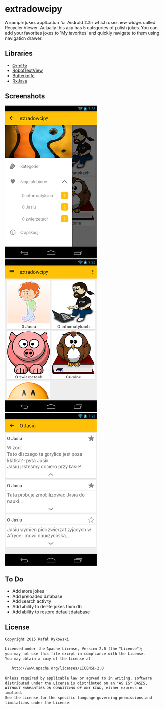 # extradowcipy
A sample jokes application for Android 2.3+ which uses new widget called Recycler Viewer. Actually this app has 5 categories of polish jokes. You can add your favorites jokes to 'My favorites' and quickly navigate to them using navigation drawer. 

Libraries
---------
- [Ormlite][1]
- [RobotTextView][2]
- [Butterknife][3]
- [RxJava][4]

Screenshots
-----------
![Screenshot 1][5]
![Screenshot 2][6]
![Screenshot 3][7]

To Do
-----------
- Add more jokes
- Add preloaded database
- Add search activity
- Add ability to delete jokes from db
- Add ability to restore default database

License
-------

    Copyright 2015 Rafał Rykowski

    Licensed under the Apache License, Version 2.0 (the "License");
    you may not use this file except in compliance with the License.
    You may obtain a copy of the License at

       http://www.apache.org/licenses/LICENSE-2.0

    Unless required by applicable law or agreed to in writing, software
    distributed under the License is distributed on an "AS IS" BASIS,
    WITHOUT WARRANTIES OR CONDITIONS OF ANY KIND, either express or implied.
    See the License for the specific language governing permissions and
    limitations under the License.

[1]:http://ormlite.com
[2]:https://github.com/johnkil/Android-RobotoTextView
[3]:http://jakewharton.github.io/butterknife
[4]:https://github.com/ReactiveX/RxJava
[5]: ./screenshots/screen1.png
[6]: ./screenshots/screen2.png
[7]: ./screenshots/screen3.png
